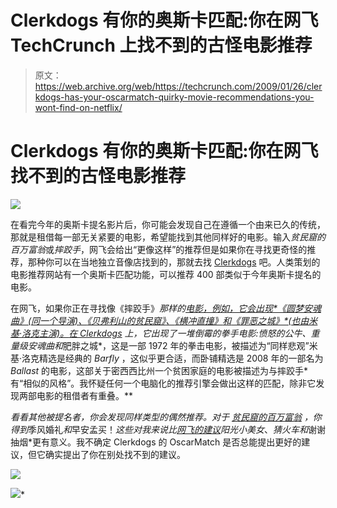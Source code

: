 # Clerkdogs 有你的奥斯卡匹配:你在网飞 TechCrunch 上找不到的古怪电影推荐

> 原文：<https://web.archive.org/web/https://techcrunch.com/2009/01/26/clerkdogs-has-your-oscarmatch-quirky-movie-recommendations-you-wont-find-on-netflix/>

# Clerkdogs 有你的奥斯卡匹配:你在网飞找不到的古怪电影推荐

![](img/c2f3475db12e032f82b92b1515113152.png)

在看完今年的奥斯卡提名影片后，你可能会发现自己在遵循一个由来已久的传统，那就是租借每一部无关紧要的电影，希望能找到其他同样好的电影。输入*贫民窟的百万富翁*或*摔跤手*，网飞会给出“更像这样”的推荐但是如果你在寻找更奇怪的推荐，那种你可以在当地独立音像店找到的，那就去找 [Clerkdogs](https://web.archive.org/web/20221006213336/http://www.clerkdogs.com/) 吧。人类策划的电影推荐网站有一个奥斯卡匹配功能，可以推荐 400 部类似于今年奥斯卡提名的电影。

在网飞，如果你正在寻找像《摔跤手》*那样的[电影，例如，它会出现*《圆梦安魂曲》*(同一个导演)、*《贝弗利山的贫民窟》*、*《横冲直撞》*和*《罪恶之城》*(也由米基·洛克主演)。](https://web.archive.org/web/20221006213336/http://www.netflix.com/Movie/The_Wrestler/70095145?dmode=CONNECTIONS&lnkctr=mdp-tab-morelikethis&n=1&lnkce=mdp-tab-morelikethis&trkid=222336)[在 Clerkdogs](https://web.archive.org/web/20221006213336/http://www.clerkdogs.com/movies/241943-The-Wrestler-2008/matches) 上，它出现了一堆倒霉的拳手电影:*愤怒的公牛*、*重量级安魂曲*和*肥胖之城*，这是一部 1972 年的拳击电影，被描述为“同样悲观”米基·洛克精选是经典的 *Barfly* ，这似乎更合适，而卧铺精选是 2008 年的一部名为 *Ballast* 的电影，这部关于密西西比州一个贫困家庭的电影被描述为与摔跤手*有“相似的风格”。我怀疑任何一个电脑化的推荐引擎会做出这样的匹配，除非它发现两部电影的租借者有重叠。**

 *看看其他被提名者，你会发现同样类型的偶然推荐。对于 [*贫民窟的百万富翁*](https://web.archive.org/web/20221006213336/http://www.clerkdogs.com/movies/69177-Slumdog-Millionaire-2008/matches) ，你得到*季风婚礼*和*早安孟买！*这些对我来说比[网飞的建议](https://web.archive.org/web/20221006213336/http://www.netflix.com/Movie/Slumdog_Millionaire/70095140?dmode=CONNECTIONS&lnkctr=mdp-tab-morelikethis&n=1&lnkce=mdp-tab-morelikethis&trkid=222336)阳光小美女*、*猜火车和*谢谢抽烟*更有意义。我不确定 Clerkdogs 的 OscarMatch 是否总能提出更好的建议，但它确实提出了你在别处找不到的建议。

![](img/d4ae4e7da099f83c0883293ffc4afd27.png)

![](img/d5f77d0b4fb23d0f067e801fd95bef33.png)*